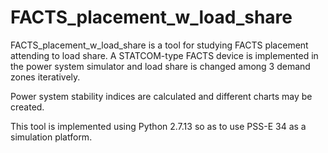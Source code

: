 # FACTS_placement_w_load_share
FACTS_placement_w_load_share is a tool for studying FACTS placement attending to load share. A STATCOM-type FACTS device is implemented in the power system simulator and load share is changed among 3 demand zones iteratively. 

Power system stability indices are calculated and different charts may be created. 

This tool is implemented using Python 2.7.13 so as to use PSS-E 34 as a simulation platform.

